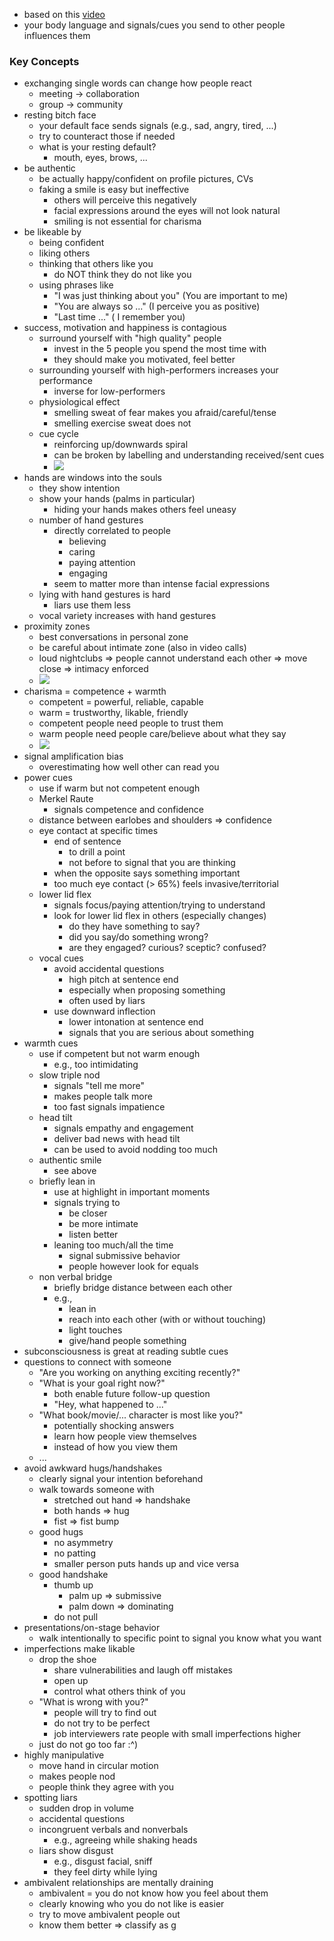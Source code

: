 + based on this [video](https://youtu.be/VHUrdELKjDw?si=hzV8YfWOY4IT8XHQ)
+ your body language and signals/cues you send to other people influences them

### Key Concepts
+ exchanging single words can change how people react
	+ meeting -> collaboration
	+ group -> community
+ resting bitch face
	+ your default face sends signals (e.g., sad, angry, tired, ...)
	+ try to counteract those if needed
	+ what is your resting default?
		+ mouth, eyes, brows, ...
+ be authentic
	+ be actually happy/confident on profile pictures, CVs
	+ faking a smile is easy but ineffective
		+ others will perceive this negatively
		+ facial expressions around the eyes will not look natural
		+ smiling is not essential for charisma 
+ be likeable by
	+ being  confident
	+ liking others
	+ thinking that others like you
		+ do NOT think they do not like you
	+ using phrases like 
		+ "I was just thinking about you" (You are important to me)
		+ "You are always so ..." (I perceive you as positive)
		+ "Last time ..." ( I remember you)
+ success, motivation and happiness is contagious
	+ surround yourself with "high quality" people
		+ invest in the 5 people you spend the most time with
		+ they should make you motivated, feel better
	+ surrounding yourself with high-performers increases your performance
		+ inverse for low-performers
	+ physiological effect
		+ smelling sweat of fear makes you afraid/careful/tense
		+ smelling exercise sweat does not
	+ cue cycle
		+ reinforcing up/downwards spiral
		+ can be broken by labelling and understanding received/sent cues
		+ ![](../z_images/Pasted%20image%2020250526175613.png)
+ hands are windows into the souls
	+ they show intention
	+ show your hands (palms in particular)
		+ hiding your hands makes others feel uneasy
	+ number of hand gestures 
		+ directly correlated to people
			+ believing
			+ caring
			+ paying attention
			+ engaging
		+ seem to matter more than intense facial expressions
	+ lying with hand gestures is hard
		+ liars use them less
	+ vocal variety increases with hand gestures
+ proximity zones
	+ best conversations in personal zone
	+ be careful about intimate zone (also in video calls)
	+ loud nightclubs => people cannot understand each other => move close => intimacy enforced
	+ ![](../z_images/Pasted%20image%2020250531102432.png)
+ charisma = competence + warmth
	+ competent = powerful, reliable, capable
	+ warm = trustworthy, likable, friendly
	+ competent people need people to trust them
	+ warm people need people care/believe about what they say
	+ ![](../z_images/Pasted%20image%2020250531103401.png)
+ signal amplification bias
	+ overestimating how well other can read you
+ power cues
	+ use if warm but not competent enough
	+ Merkel Raute
		+ signals competence and confidence
	+ distance between earlobes and shoulders => confidence
	+ eye contact at specific times 
		+ end of sentence 
			+ to drill a point
			+ not before to signal that you are thinking 
		+ when the opposite says something important
		+ too much eye contact (> 65%) feels invasive/territorial
	+ lower lid flex
		+ signals focus/paying attention/trying to understand
		+ look for lower lid flex in others (especially changes)
			+ do they have something to say?
			+ did you say/do something wrong?
			+ are they engaged? curious? sceptic? confused?
	+ vocal cues
		+ avoid accidental questions
			+ high pitch at sentence end
			+ especially when proposing something
			+ often used by liars
		+ use downward inflection
			+ lower intonation at sentence end
			+ signals that you are serious about something
+ warmth cues
	+ use if competent but not warm enough
		+ e.g., too intimidating
	+ slow triple nod
		+ signals "tell me more"
		+ makes people talk more
		+ too fast signals impatience
	+ head tilt
		+ signals empathy and engagement
		+ deliver bad news with head tilt
		+ can be used to avoid nodding too much
	+ authentic smile
		+ see above
	+ briefly lean in
		+ use at highlight in important moments
		+ signals trying to
			+ be closer
			+ be more intimate
			+ listen better
		+ leaning too much/all the time
			+ signal submissive behavior
			+ people however look for equals
	+ non verbal bridge
		+ briefly bridge distance between each other
		+ e.g.,
			+ lean in
			+ reach into each other (with or without touching)
			+ light touches
			+ give/hand people something
+ subconsciousness is great at reading subtle cues
+ questions to connect with someone
	+ "Are you working on anything exciting recently?"
	+ "What is your goal right now?"
		+ both enable future follow-up question
		+ "Hey, what happened to ..."
	+ "What book/movie/... character is most like you?"
		+ potentially shocking answers
		+ learn how people view themselves 
		+ instead of how you view them
	+ ...
+ avoid awkward hugs/handshakes
	+ clearly signal your intention beforehand
	+ walk towards someone with 
		+ stretched out hand => handshake
		+ both hands => hug
		+ fist => fist bump
	+ good hugs
		+ no asymmetry
		+ no patting 
		+ smaller person puts hands up and vice versa
	+ good handshake
		+ thumb up
			+ palm up => submissive
			+ palm down => dominating
		+ do not pull
+ presentations/on-stage behavior
	+ walk intentionally to specific point to signal you know what you want
+ imperfections make likable
	+ drop the shoe
		+ share vulnerabilities and laugh off mistakes
		+ open up
		+ control what others think of you
	+ "What is wrong with you?"
		+ people will try to find out
		+ do not try to be perfect
		+ job interviewers rate people with small imperfections higher
	+ just do not go too far :^)
+ highly manipulative
	+ move hand in circular motion
	+ makes people nod
	+ people think they agree with you
+ spotting liars
	+ sudden drop in volume
	+ accidental questions
	+ incongruent verbals and nonverbals
		+ e.g., agreeing while shaking heads
	+ liars show disgust
		+ e.g., disgust facial, sniff
		+ they feel dirty while lying
+ ambivalent relationships are mentally draining
	+ ambivalent = you do not know how you feel about them
	+ clearly knowing who you do not like is easier
	+ try to move ambivalent people out
	+ know them better => classify as g
